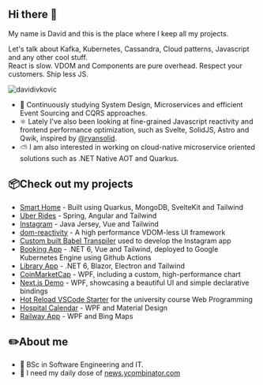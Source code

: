 ## Hi there 👋

My name is David and this is the place where I keep all my projects.

Let's talk about Kafka, Kubernetes, Cassandra, Cloud patterns, Javascript and any other cool stuff. </br>
React is slow. VDOM and Components are pure overhead. Respect your customers. Ship less JS. </br>

<span align="left"><img src="https://komarev.com/ghpvc/?username=davidivkovic" alt="davidivkovic" /></span>

- 🔭 Continuously studying System Design, Microservices and efficient Event Sourcing and CQRS approaches.
- ⚛️ Lately I've also been looking at fine-grained Javascript reactivity and frontend performance optimization, such as Svelte, SolidJS, Astro and Qwik, inspired by [@ryansolid](https://github.com/ryansolid).
- ⛅ I am also interested in working on cloud-native microservice oriented solutions such as .NET Native AOT and Quarkus.

## 📦Check out my projects
- [Smart Home](https://github.com/davidivkovic/smart-home) - Built using Quarkus, MongoDB, SvelteKit and Tailwind
- [Uber Rides](https://github.com/davidivkovic/uber-rides) - Spring, Angular and Tailwind
- [Instagram](https://github.com/davidivkovic/web21) - Java Jersey, Vue and Tailwind
- [dom-reactivity](https://github.com/davidivkovic/dom-reactivity) - A high performance VDOM-less UI framework
- [Custom built Babel Transpiler](https://github.com/davidivkovic/babel-vue-ftn) used to develop the Instagram app
- [Booking App](https://github.com/davidivkovic/isa22) - .NET 6, Vue and Tailwind, deployed to Google Kubernetes Engine using Github Actions
- [Library App](https://github.com/davidivkovic/SIMS) - .NET 6, Blazor, Electron and Tailwind
- [CoinMarketCap](https://github.com/davidivkovic/coinmarketcap) - WPF, including a custom, high-performance chart
- [Next.js Demo](https://github.com/davidivkovic/nextjs-wpf) - WPF, showcasing a beautiful UI and simple declarative bindings
- [Hot Reload VSCode Starter](https://github.com/davidivkovic/ftn-web-vscode-starter) for the university course Web Programming
- [Hospital Calendar](https://github.com/davidivkovic/usi-2020) -  WPF and Material Design 
- [Railway App](https://github.com/davidivkovic/HCI_P2) - WPF and Bing Maps
  
## ✏️About me 
- 📖 BSc in Software Engineering and IT.
- 📰 I need my daily dose of [news.ycombinator.com](https://news.ycombinator.com)
